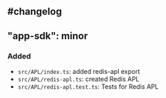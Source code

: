 #changelog
---
"app-sdk": minor
---
### Added

- `src/APL/index.ts`: added redis-apl export
- `src/APL/redis-apl.ts`: created Redis APL
- `src/APL/redis-apl.test.ts`: Tests for Redis APL
